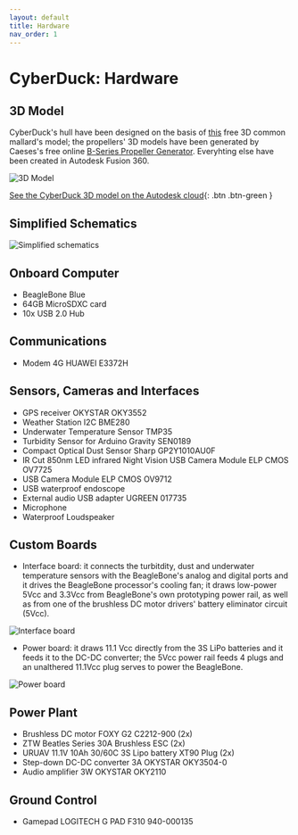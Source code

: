 ```yaml
---
layout: default
title: Hardware
nav_order: 1
---
```


# CyberDuck: Hardware


## 3D Model

CyberDuck's hull have been designed on the basis of [this](https://www.simscale.com/projects/kelvin_yu4/duccc/) free 3D common mallard's model; the propellers' 3D models have been generated by Caeses's free online [B-Series Propeller Generator](https://www.wageningen-b-series-propeller.com/). Everyhting else have been created in Autodesk Fusion 360.

![3D Model](https://www.fuw.edu.pl/~gmoreno/pix/CyberDuck_3DFullModel_v4.jpg)

[See the CyberDuck 3D model on the Autodesk cloud](https://a360.co/2ZZc4Yi){: .btn .btn-green }

## Simplified Schematics

![Simplified schematics](https://www.fuw.edu.pl/~gmoreno/pix/schematics.jpg)

## Onboard Computer

- BeagleBone Blue
- 64GB MicroSDXC card
- 10x USB 2.0 Hub

## Communications

- Modem 4G HUAWEI E3372H

##  Sensors, Cameras and Interfaces

- GPS receiver OKYSTAR OKY3552
- Weather Station I2C BME280
- Underwater Temperature Sensor TMP35
- Turbidity Sensor for Arduino Gravity SEN0189
- Compact Optical Dust Sensor Sharp GP2Y1010AU0F
- IR Cut 850nm LED infrared Night Vision USB Camera Module ELP CMOS OV7725
- USB Camera Module ELP CMOS OV9712
- USB waterproof endoscope
- External audio USB adapter UGREEN 017735
- Microphone
- Waterproof Loudspeaker

## Custom Boards

- Interface board: it connects the turbitdity, dust and underwater temperature sensors with the BeagleBone's analog and digital ports and it drives the BeagleBone processor's cooling fan; it draws low-power 5Vcc and 3.3Vcc from BeagleBone's own prototyping power rail, as well as from one of the brushless DC motor drivers' battery eliminator circuit (5Vcc).

![Interface board](https://www.fuw.edu.pl/~gmoreno/pix/CyberDuck_Schematics.jpg)

- Power board: it draws 11.1 Vcc directly from the 3S LiPo batteries and it feeds it to the DC-DC converter; the 5Vcc power rail feeds 4 plugs and an unalthered 11.1Vcc plug serves to power the BeagleBone.

![Power board](https://www.fuw.edu.pl/~gmoreno/pix/PowerBoard.jpg)

## Power Plant

- Brushless DC motor FOXY G2 C2212-900 (2x)
- ZTW Beatles Series 30A Brushless ESC (2x)
- URUAV 11.1V 10Ah 30/60C 3S Lipo battery XT90 Plug (2x)
- Step-down DC-DC converter 3A OKYSTAR OKY3504-0
- Audio amplifier 3W OKYSTAR OKY2110

## Ground Control

- Gamepad LOGITECH G PAD F310 940-000135



